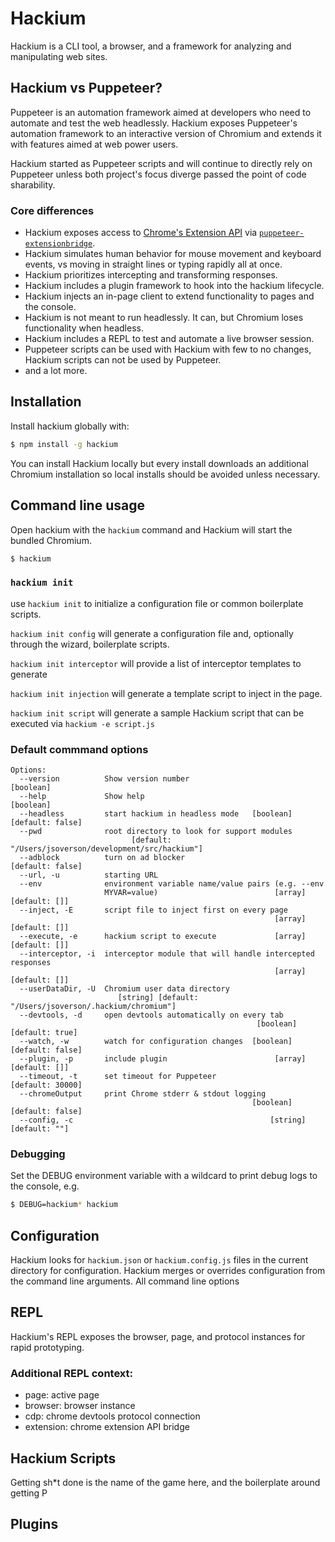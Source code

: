 # Hackium

Hackium is a CLI tool, a browser, and a framework for analyzing and manipulating web sites.

## Hackium vs Puppeteer?

Puppeteer is an automation framework aimed at developers who need to automate and test the web headlessly. Hackium exposes Puppeteer's automation framework to an interactive version of Chromium and extends it with features aimed at web power users.

Hackium started as Puppeteer scripts and will continue to directly rely on Puppeteer unless both project's focus diverge passed the point of code sharability.

### Core differences

- Hackium exposes access to [Chrome's Extension API](https://developer.chrome.com/extensions/api_index) via [`puppeteer-extensionbridge`](github.com/jsoverson/puppeteer-extensionbridge).
- Hackium simulates human behavior for mouse movement and keyboard events, vs moving in straight lines or typing rapidly all at once.
- Hackium prioritizes intercepting and transforming responses.
- Hackium includes a plugin framework to hook into the hackium lifecycle.
- Hackium injects an in-page client to extend functionality to pages and the console.
- Hackium is not meant to run headlessly. It can, but Chromium loses functionality when headless.
- Hackium includes a REPL to test and automate a live browser session.
- Puppeteer scripts can be used with Hackium with few to no changes, Hackium scripts can not be used by Puppeteer.
- and a lot more.

## Installation

Install hackium globally with:

```bash
$ npm install -g hackium
```

You can install Hackium locally but every install downloads an additional Chromium installation so local installs should be avoided unless necessary.

## Command line usage

Open hackium with the `hackium` command and Hackium will start the bundled Chromium.

```bash
$ hackium
```

### `hackium init`

use `hackium init` to initialize a configuration file or common boilerplate scripts.

`hackium init config` will generate a configuration file and, optionally through the wizard, boilerplate scripts.

`hackium init interceptor` will provide a list of interceptor templates to generate

`hackium init injection` will generate a template script to inject in the page.

`hackium init script` will generate a sample Hackium script that can be executed via `hackium -e script.js`

### Default commmand options

```
Options:
  --version          Show version number                               [boolean]
  --help             Show help                                         [boolean]
  --headless         start hackium in headless mode   [boolean] [default: false]
  --pwd              root directory to look for support modules
                           [default: "/Users/jsoverson/development/src/hackium"]
  --adblock          turn on ad blocker                         [default: false]
  --url, -u          starting URL
  --env              environment variable name/value pairs (e.g. --env
                     MYVAR=value)                          [array] [default: []]
  --inject, -E       script file to inject first on every page
                                                           [array] [default: []]
  --execute, -e      hackium script to execute             [array] [default: []]
  --interceptor, -i  interceptor module that will handle intercepted responses
                                                           [array] [default: []]
  --userDataDir, -U  Chromium user data directory
                        [string] [default: "/Users/jsoverson/.hackium/chromium"]
  --devtools, -d     open devtools automatically on every tab
                                                       [boolean] [default: true]
  --watch, -w        watch for configuration changes  [boolean] [default: false]
  --plugin, -p       include plugin                        [array] [default: []]
  --timeout, -t      set timeout for Puppeteer                  [default: 30000]
  --chromeOutput     print Chrome stderr & stdout logging
                                                      [boolean] [default: false]
  --config, -c                                            [string] [default: ""]
```

### Debugging

Set the DEBUG environment variable with a wildcard to print debug logs to the console, e.g.

```bash
$ DEBUG=hackium* hackium
```

## Configuration

Hackium looks for `hackium.json` or `hackium.config.js` files in the current directory for configuration. Hackium merges or overrides configuration from the command line arguments. All command line options

## REPL

Hackium's REPL exposes the browser, page, and protocol instances for rapid prototyping.

### Additional REPL context:

- page: active page
- browser: browser instance
- cdp: chrome devtools protocol connection
- extension: chrome extension API bridge

## Hackium Scripts

Getting sh\*t done is the name of the game here, and the boilerplate around getting P

## Plugins
